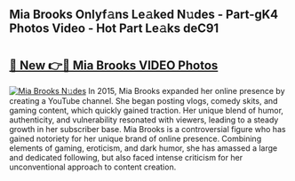 ## Mia Brooks Onlyf𝚊ns Le𝚊ked N𝚞des - Part-gK4 Photos Video - Hot Part Le𝚊ks deC91

# <h2><a href="http://ab51454.deff.icu/?id=Mia+Brooks">🔗 New 👉🔴 Mia Brooks VIDEO Photos</a></h2>

[![Mia Brooks N𝚞des](https://i.imgur.com/rIISA9y.gif)](http://ab51454.deff.icu/?id=Mia+Brooks)
In 2015, Mia Brooks expanded her online presence by creating a YouTube channel. She began posting vlogs, comedy skits, and gaming content, which quickly gained traction. Her unique blend of humor, authenticity, and vulnerability resonated with viewers, leading to a steady growth in her subscriber base. Mia Brooks is a controversial figure who has gained notoriety for her unique brand of online presence. Combining elements of gaming, eroticism, and dark humor, she has amassed a large and dedicated following, but also faced intense criticism for her unconventional approach to content creation.
